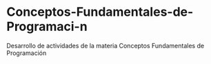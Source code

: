 # Conceptos-Fundamentales-de-Programaci-n
Desarrollo de actividades de la materia Conceptos Fundamentales de Programación
